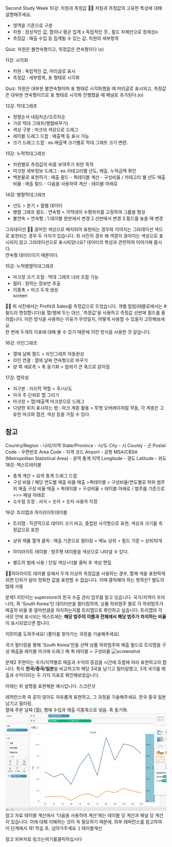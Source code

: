 Second Study Week
10강: 차원과 측정값
🧞‍♀️ 차원과 측정값의 고유한 특성에 대해 설명해주세요.   
- 영역을 기준으로 구분   
- 차원 : 정성적인 값, 합이나 평균 집계 x 독립적인 것 , 필드 자체만으로 정체성o    
- 측정값 : 매출 수입 등 집계될 수 있는 값. 차원의 세부항목

Quiz: 차원은 불연속형이고, 측정값은 연속형이다 (x)

11강: 시각화
- 차원 : 독립적인 값, 머리글로 표시   
- 측정값 : 세부항목, 표 형태로 시각화   
     

Quiz: 차원은 대부분 불연속형이며 표 형태로 시각화했을 때 머리글로 표시되고, 측정값은 대부분 연속형이므로 표 형태로 시각화 진행했을 때 패널로 추가된다.(o)

12강: 막대그래프   
- 정렬순서 내림차순/오르차순   
- 가로 막대 그래프(행렬바꾸기)   
- 색상 구분 : 마크의 색상으로 드래그   
- 레이블 드래그 드랍 : 매출액 등 표시 가능   
- 크기 드래그 드랍 : ex.매출액 크기별로 막대 그래프 크기 변환.

13강: 누적막대그래프   
- 차원별로 측정값의 비중 보여주기 위한 목적   
- 마크창 세부정보 드래그 : ex.카테고리별 년도, 매출, 누적금액 확인    
- 백분율로 표현하기 : 매출 필드 - 퀵테이블 계산 - 구성비율  / 카테고리 별 년도 매출 비율 :  매출 필드 - 다음을 사용하여 계산 - 테이블 아래로
 
14강: 병렬막대그래프    
- 년도 > 분기 > 월별 데이터    
- 병렬 그래프 필드 : 연속형 > 각막대의 수평위치를 고정하여 그룹을 형성    
- 불연속 > 연속형 ; 1.테이블 원본에서 변경 2.선반에서 변경 3.필드를 놓을 때 변경   


그라데이션
🧞‍♀️ 끊어진 색상으로 배치되어 표현되는 경우와 이어지는 그라데이션 색으로 표현되는 경우 두 가지가 있습니다. 위 사진의 경우 왜 색깔이 끊어지는 색상으로 표시되지 않고 그라데이션으로 표시되었나요? 데이터의 특성과 관련하여 이야기해 봅시다.   
연속형 데이터이기 때문이다. 

15강: 누적병렬막대그래프   
- 마크창 크기 조절 : 막대 그래프 너비 조절 가능   
- 필터 : 원하는 정보만 추출    
- 이중축 > 마크 두개 생성   
screen

🧞‍♀️ 위 사진에서는 Profit과 Sales를 측정값으로 두었습니다. 개별 칼럼(태블로에서는 #필드라 명칭합니다)을 열/행에 두는 대신, '측정값'을 사용하고 측정값 선반에 필드를 올려둡니다. 이런 방식을 사용하는 이유가 무엇일지, 어떻게 사용할 수 있을지 고민해보세요   
한 번에 두개의 지표에 대해 볼 수 있기 때문에 이런 방식을 사용한 것 같습니다. 


16강: 라인그래프   
- 열에 날짜 필드 > 라인그래프 자동완성   
- 라인 연결 : 열에 날짜 연속형으로 바꾸기   
- 양 쪽 세로측 > 축 동기화 > 범위가 큰 축으로 같아짐    

17강: 맵작성   
- 지구본 : 지리적 역할 > 주/시/도    
- 미국 주 단위로 맵 그리기    
- 마크창 > 맵/매출액 마크창으로 드래그   
- 다양한 위치 표시하는 법 : 마크 계층 활용 > 투명 오버레이처럼 작동, 각 계층은 고유한 마크와 캡션, 색상 등을 가질 수 있다.    


## 참고
Country/Region - 나라/지역
State/Province - 시/도
City - 시
County - 군
Postal Code - 우편번호
Area Code - 지역 코드
Airport - 공항
MSA/CBSA (Metropolitan Statistical Area) - 광역 통계 지역
Longitude - 경도
Latitude - 위도
18강: 텍스트테이블   
- 총계 계산 > 요약 총계 드래그 드랍    
- 구성 비율  / 해당 연도별 매출 비율  매출 >퀵테이블 > 구성비율/연도별로 하위 범주의 매출 구성 비율 매출 > 퀵테이블 > 구성비율 > 테이블 아래로 / 범주를 기준으로 >>> 패널 아래로    
- 소수점 조정 : 서식 > 숫자 > 숫자 사용자 지정   



19강: 트리맵과 하이라이트테이블   
- 트리맵 : 직관적으로 데이터 크기 비교, 중첩된 사각형으로 표현, 색상과 크기를 측정값으로 표현   
- 상위 제품 열개 클릭 : 매출 기준으로 필터링 > 메뉴 상위 > 필드 기준 > 상위10개    

- 하이라이트 테이블 : 범주형 테이블을 색상으로 나타낼 수 있다.   
- 별도의 범례 사용 / 단일 색상>더블 클릭 후 색상 편집    



🧞‍♀️하이라이트 테이블 등에서 두개 이상의 측정값을 사용하는 경우, 함께 색을 표현하게 되면 단위가 달라 정확한 값을 표현할 수 없습니다. 이때 클릭해야 하는 항목은?
별도의 범례 사용

문제1
지민이는 superstore의 한국 수출 관리 업무를 맡고 있습니다. 국가/지역이 우리나라, 즉 'South Korea'인 데이터만을 필터링하여, 상품 하위범주 별로 각 하위범주가 매출의 비율 중 얼마만큼을 차지하는지를 트리맵으로 확인하고 싶습니다. 트리맵의 각 네모 안에 표시되는 텍스트에는 **해당 범주의 이름과 전체에서 해당 범주가 차지하는 비율**이 표시되었으면 합니다.

지민이를 도와주세요! (풀이를 찾아가는 과정을 기술해주세요)   


국가 필터링을 통해 'South Korea'만을 선택
상품 하위범주와 매출 필드로 트리맵을 구성
매출을 레이블 마크에 드래그 해 퀵 테이블 > 구성비율 
![screenshot](../tableau/image/스크린샷%202024-09-24%20오후%2011.39.45.png)

문제2
주현이는 국가/지역별로 매출과 수익의 증감을 시간에 흐름에 따라 표현하고자 합니다. 특히 **한국/중국/일본**을 비교하고자 해당 3국을 남기고 필터링했고, 3개 국가를 매출과 수익이라는 두 가지 지표로 확인해보았습니다.

아래는 위 설명을 표현해본 예시입니다.
스크린샷

레퍼런스와 꼭 같지 않아도 자유롭게 표현하고, 그 과정을 기술해주세요.
한국 중국 일본 남기고 필터링.    
열에 주문 날짜 (월), 행에 수입과 매출 이중축으로 넣음. 
축 동기화.
![screenshot](../tableau/image/image.png)
참고 자료
테이블 계산에서 '다음을 사용하여 계산'에는 테이블 당 계산과 패널 당 계산이 있습니다. 이에 대해 이해하는 것이 꼭 필요하기 때문에, 외부 레퍼런스를 참고하여 이 단계에서 꼭! 학습 후, 넘어가주세요 :)
테이블계산

참고 외부자료 링크는여기를클릭하십시다